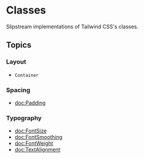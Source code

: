 # Classes

Slipstream implementations of Tailwind CSS's classes.

## Topics

### Layout

- ``Container``

### Spacing

- <doc:Padding>

### Typography

- <doc:FontSize>
- <doc:FontSmoothing>
- <doc:FontWeight>
- <doc:TextAlignment>
